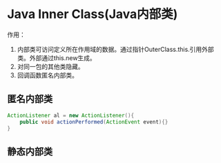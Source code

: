 # Java Inner Class(Java内部类)

作用：
1. 内部类可访问定义所在作用域的数据。通过指针OuterClass.this.引用外部类。外部通过this.new生成。
2. 对同一包的其他类隐藏。
3. 回调函数匿名内部类。

## 匿名内部类
```java
ActionListener al = new ActionListener(){
    public void actionPerformed(ActionEvent event){}
}
```

## 静态内部类